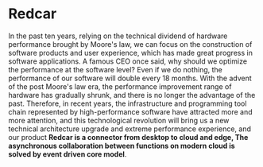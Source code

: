 # Redcar
In the past ten years, relying on the technical dividend of hardware performance
brought by Moore's law, we can focus on the construction of software products and
user experience, which has made great progress in software applications. A famous
CEO once said, why should we optimize the performance at the software level? Even
if we do nothing, the performance of our software will double every 18 months. With
the advent of the post Moore's law era, the performance improvement range of hardware
has gradually shrunk, and there is no longer the advantage of the past. Therefore, in
recent years, the infrastructure and programming tool chain represented by high-performance
software have attracted more and more attention, and this technological revolution will
bring us a new technical architecture upgrade and extreme performance experience, and our
product **Redcar is a connector from desktop to cloud and edge, The asynchronous collaboration
between functions on modern cloud is solved by event driven core model**.
